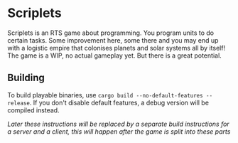 # Scriplets

Scriplets is an RTS game about programming. You program units to do certain tasks. Some improvement here, some there and you may end up with a logistic empire that colonises planets and solar systems all by itself! The game is a WIP, no actual gameplay yet. But there is a great potential.

## Building

To build playable binaries, use `cargo build --no-default-features --release`. If you don't disable default features, a debug version will be compiled instead.

*Later these instructions will be replaced by a separate build instructions for a server and a client, this will happen after the game is split into these parts*
